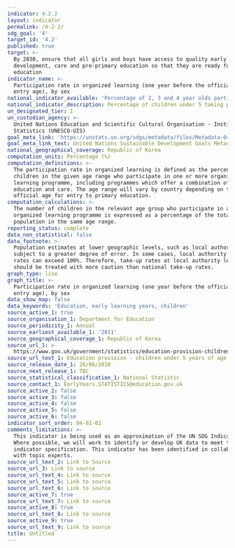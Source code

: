 ```yaml
---
indicator: 4.2.2
layout: indicator
permalink: /4-2-2/
sdg_goal: '4'
target_id: '4.2'
published: true
target: >-
  By 2030, ensure that all girls and boys have access to quality early childhood
  development, care and pre-primary education so that they are ready for primary
  education
indicator_name: >-
  Participation rate in organized learning (one year before the official primary
  entry age), by sex
national_indicator_available: 'Percentage of 2, 3 and 4 year olds participating in early years education'
national_indicator_description: Percentage of children under 5 taking part in early years education
un_designated_tier: I
un_custodian_agency: >-
  United Nations Education and Scientific Cultural Organisation - Institute of
  Statistics (UNESCO-UIS)
goal_meta_link: 'https://unstats.un.org/sdgs/metadata/files/Metadata-04-02-02.pdf'
goal_meta_link_text: United Nations Sustainable Development Goals Metadata (PDF 223 KB)
national_geographical_coverage: Republic of Korea
computation_units: Percentage (%)
computation_definitions: >-
  The participation rate in organized learning is defined as the percentage of
  children in the given age range who participate in one or more organized
  learning programme, including programmes which offer a combination of
  education and care. The age range will vary by country depending on the
  official age for entry to primary education.
computation_calculations: >-
  The number of children in the relevant age group who participate in an
  organized learning programme is expressed as a percentage of the total
  population in the same age range.
reporting_status: complete
data_non_statistical: false
data_footnote: >-
  Population estimates at lower geographic levels, such as local authority, are
  subject to a greater degree of error. In some cases, local authority take-up
  rates can exceed 100%. Therefore, take-up rates at local authority level
  should be treated with more caution than national take-up rates.
graph_type: line
graph_title: >-
  Participation rate in organized learning (one year before the official primary
  entry age), by sex
data_show_map: false
data_keywords: 'Education, early learning years, children'
source_active_1: true
source_organisation_1: Department for Education
source_periodicity_1: Annual
source_earliest_available_1: '2011'
source_geographical_coverage_1: Republic of Korea
source_url_1: >-
  https://www.gov.uk/government/statistics/education-provision-children-under-5-years-of-age-january-2018
source_url_text_1: Education provision - children under 5 years of age
source_release_date_1: 28/06/2018
source_next_release_1: TBC
source_statistical_classification_1: National Statistic
source_contact_1: EarlyYears.STATISTICS@education.gov.uk
source_active_2: false
source_active_3: false
source_active_4: false
source_active_5: false
source_active_6: false
indicator_sort_order: 04-02-02
comments_limitations: >-
  This indicator is being used as an approximation of the UN SDG Indicator.
  Where possible, we will work to identify or develop UK data to meet the global
  indicator specification. This indicator has been identified in collaboration
  with topic experts.
source_url_text_2: Link to Source
source_url_3: Link to source
source_url_text_4: Link to source
source_url_text_5: Link to source
source_url_text_6: Link to source
source_active_7: true
source_url_text_7: Link to source
source_active_8: true
source_url_text_8: Link to source
source_active_9: true
source_url_text_9: Link to source
title: Untitled
---
```

